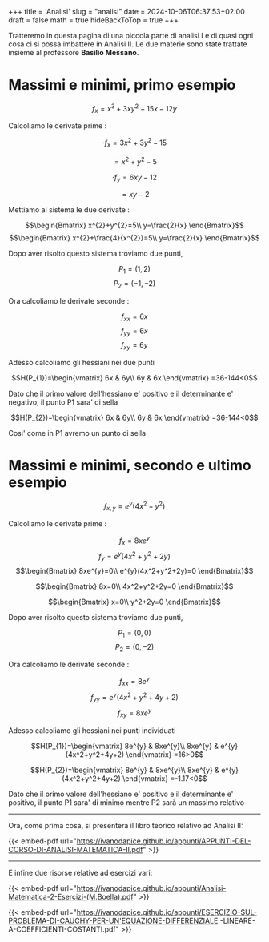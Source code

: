+++
title = 'Analisi'
slug = "analisi"
date = 2024-10-06T06:37:53+02:00
draft = false
math = true
hideBackToTop = true
+++

Tratteremo in questa pagina di una piccola parte di analisi I e di quasi ogni cosa ci si possa imbattere in Analisi II. Le due materie sono state trattate insieme al professore **Basilio Messano**.

# Massimi e minimi, primo esempio

$$f_{x}=x^3+3xy^2-15x-12y$$

Calcoliamo le derivate prime : 

$$\cdot f_{x}=3x^{2}+3y^{2}-15$$

$$=x^{2}+y^{2}-5$$

$$\cdot f_{y}=6xy-12$$
  
$$=xy-2$$

Mettiamo al sistema le due derivate : 

$$\begin{Bmatrix}
x^{2}+y^{2}=5\\
y=\frac{2}{x}
\end{Bmatrix}$$
$$\begin{Bmatrix}
x^{2}+\frac{4}{x^{2}}=5\\
y=\frac{2}{x}
\end{Bmatrix}$$

Dopo aver risolto questo sistema troviamo due punti, 

$$P_1=(1,2)$$
$$P_2=(-1,-2)$$

Ora calcoliamo le derivate seconde : 

$$f_{xx}=6x$$
$$f_{yy}=6x$$
$$f_{xy}=6y$$

Adesso calcoliamo gli hessiani nei due punti 

$$H(P_{1})=\begin{vmatrix}
6x & 6y\\
6y & 6x
\end{vmatrix}
=36-144<0$$

Dato che il primo valore dell'hessiano e' positivo e il determinante e' negativo, il punto P1 sara' di sella 

$$H(P_{2})=\begin{vmatrix}
6x & 6y\\
6y & 6x
\end{vmatrix}
=36-144<0$$

Cosi' come in P1 avremo un punto di sella

# Massimi e minimi, secondo e ultimo esempio

$$f_{x,y}=e^y(4x^2+y^2)$$

Calcoliamo le derivate prime :

$$ f_{x}=8xe^{y}$$
$$ f_{y}=e^{y}(4x^2+y^2+2y)$$
$$\begin{Bmatrix}
8xe^{y}=0\\
e^{y}(4x^2+y^2+2y)=0
\end{Bmatrix}$$

$$\begin{Bmatrix}
8x=0\\
4x^2+y^2+2y=0
\end{Bmatrix}$$

$$\begin{Bmatrix}
x=0\\
y^2+2y=0
\end{Bmatrix}$$

Dopo aver risolto questo sistema troviamo due punti,

$$P_1=(0,0)$$
$$P_2=(0,-2)$$

Ora calcoliamo le derivate seconde :

$$f_{xx}=8e^{y}$$
$$f_{yy}=e^{y}(4x^2+y^2+4y+2)$$
$$f_{xy}=8xe^{y}$$

Adesso calcoliamo gli hessiani nei punti individuati

$$H(P_{1})=\begin{vmatrix}
8e^{y} & 8xe^{y}\\
8xe^{y} & e^{y}(4x^2+y^2+4y+2)
\end{vmatrix}
=16>0$$

$$H(P_{2})=\begin{vmatrix}
8e^{y} & 8xe^{y}\\
8xe^{y} & e^{y}(4x^2+y^2+4y+2)
\end{vmatrix}
=-1.17<0$$

Dato che il primo valore dell'hessiano e' positivo e il determinante e' positivo, il punto P1 sara' di minimo mentre P2 sarà un massimo relativo

***
Ora, come prima cosa, si presenterà il libro teorico relativo ad Analisi II:

{{< embed-pdf url="https://ivanodapice.github.io/appunti/APPUNTI-DEL-CORSO-DI-ANALISI-MATEMATICA-II.pdf" >}}
***
E infine due risorse relative ad esercizi vari:

{{< embed-pdf url="https://ivanodapice.github.io/appunti/Analisi-Matematica-2-Esercizi-(M.Boella).pdf" >}}

{{< embed-pdf url="https://ivanodapice.github.io/appunti/ESERCIZIO-SUL-PROBLEMA-DI-CAUCHY-PER-UN'EQUAZIONE-DIFFERENZIALE -LINEARE-A-COEFFICIENTI-COSTANTI.pdf" >}}